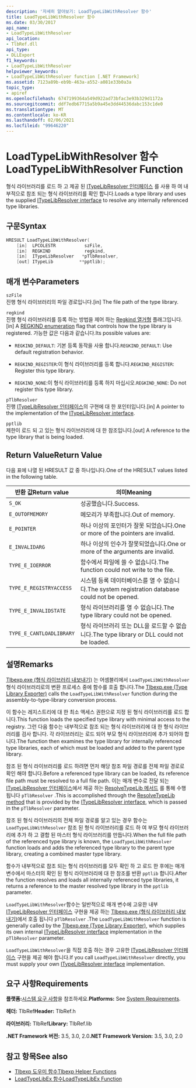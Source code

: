 ```yaml
---
description: '자세히 알아보기: LoadTypeLibWithResolver 함수'
title: LoadTypeLibWithResolver 함수
ms.date: 03/30/2017
api_name:
- LoadTypeLibWithResolver
api_location:
- TlbRef.dll
api_type:
- DLLExport
f1_keywords:
- LoadTypeLibWithResolver
helpviewer_keywords:
- LoadTypeLibWithResolver function [.NET Framework]
ms.assetid: 7123a89b-eb9b-463a-a552-a081e33b0a3a
topic_type:
- apiref
ms.openlocfilehash: 6747199364a549d922ad73bfac3e93b329d1172a
ms.sourcegitcommit: ddf7edb67715a5b9a45e3dd44536dabc153c1de0
ms.translationtype: MT
ms.contentlocale: ko-KR
ms.lasthandoff: 02/06/2021
ms.locfileid: "99646220"
---
```

# <a name="loadtypelibwithresolver-function"></a><span data-ttu-id="bc90d-103">LoadTypeLibWithResolver 함수</span><span class="sxs-lookup"><span data-stu-id="bc90d-103">LoadTypeLibWithResolver Function</span></span>

<span data-ttu-id="bc90d-104">형식 라이브러리를 로드 하 고 제공 된 [ITypeLibResolver 인터페이스](itypelibresolver-interface.md) 를 사용 하 여 내부적으로 참조 되는 형식 라이브러리를 확인 합니다.</span><span class="sxs-lookup"><span data-stu-id="bc90d-104">Loads a type library and uses the supplied [ITypeLibResolver interface](itypelibresolver-interface.md) to resolve any internally referenced type libraries.</span></span>  
  
## <a name="syntax"></a><span data-ttu-id="bc90d-105">구문</span><span class="sxs-lookup"><span data-stu-id="bc90d-105">Syntax</span></span>  
  
```cpp  
HRESULT LoadTypeLibWithResolver(  
    [in]  LPCOLESTR           szFile,  
    [in]  REGKIND             regkind,  
    [in]  ITypeLibResolver   *pTlbResolver,  
    [out] ITypeLib          **pptlib);  
```  
  
## <a name="parameters"></a><span data-ttu-id="bc90d-106">매개 변수</span><span class="sxs-lookup"><span data-stu-id="bc90d-106">Parameters</span></span>  

 `szFile`  
 <span data-ttu-id="bc90d-107">진행 형식 라이브러리의 파일 경로입니다.</span><span class="sxs-lookup"><span data-stu-id="bc90d-107">[in] The file path of the type library.</span></span>  
  
 `regkind`  
 <span data-ttu-id="bc90d-108">진행 형식 라이브러리를 등록 하는 방법을 제어 하는 [Regkind 열거형](/windows/win32/api/oleauto/ne-oleauto-regkind) 플래그입니다.</span><span class="sxs-lookup"><span data-stu-id="bc90d-108">[in] A [REGKIND enumeration](/windows/win32/api/oleauto/ne-oleauto-regkind) flag that controls how the type library is registered.</span></span> <span data-ttu-id="bc90d-109">가능한 값은 다음과 같습니다.</span><span class="sxs-lookup"><span data-stu-id="bc90d-109">Its possible values are:</span></span>  
  
- <span data-ttu-id="bc90d-110">`REGKIND_DEFAULT`: 기본 등록 동작을 사용 합니다.</span><span class="sxs-lookup"><span data-stu-id="bc90d-110">`REGKIND_DEFAULT`: Use default registration behavior.</span></span>  
  
- <span data-ttu-id="bc90d-111">`REGKIND_REGISTER`:이 형식 라이브러리를 등록 합니다.</span><span class="sxs-lookup"><span data-stu-id="bc90d-111">`REGKIND_REGISTER`: Register this type library.</span></span>  
  
- <span data-ttu-id="bc90d-112">`REGKIND_NONE`:이 형식 라이브러리를 등록 하지 마십시오.</span><span class="sxs-lookup"><span data-stu-id="bc90d-112">`REGKIND_NONE`: Do not register this type library.</span></span>  
  
 `pTlbResolver`  
 <span data-ttu-id="bc90d-113">진행 [ITypeLibResolver 인터페이스](itypelibresolver-interface.md)의 구현에 대 한 포인터입니다.</span><span class="sxs-lookup"><span data-stu-id="bc90d-113">[in] A pointer to the implementation of the [ITypeLibResolver interface](itypelibresolver-interface.md).</span></span>  
  
 `pptlib`  
 <span data-ttu-id="bc90d-114">제한이 로드 되 고 있는 형식 라이브러리에 대 한 참조입니다.</span><span class="sxs-lookup"><span data-stu-id="bc90d-114">[out] A reference to the type library that is being loaded.</span></span>  
  
## <a name="return-value"></a><span data-ttu-id="bc90d-115">Return Value</span><span class="sxs-lookup"><span data-stu-id="bc90d-115">Return Value</span></span>  

 <span data-ttu-id="bc90d-116">다음 표에 나열 된 HRESULT 값 중 하나입니다.</span><span class="sxs-lookup"><span data-stu-id="bc90d-116">One of the HRESULT values listed in the following table.</span></span>  
  
|<span data-ttu-id="bc90d-117">반환 값</span><span class="sxs-lookup"><span data-stu-id="bc90d-117">Return value</span></span>|<span data-ttu-id="bc90d-118">의미</span><span class="sxs-lookup"><span data-stu-id="bc90d-118">Meaning</span></span>|  
|------------------|-------------|  
|`S_OK`|<span data-ttu-id="bc90d-119">성공했습니다.</span><span class="sxs-lookup"><span data-stu-id="bc90d-119">Success.</span></span>|  
|`E_OUTOFMEMORY`|<span data-ttu-id="bc90d-120">메모리가 부족합니다.</span><span class="sxs-lookup"><span data-stu-id="bc90d-120">Out of memory.</span></span>|  
|`E_POINTER`|<span data-ttu-id="bc90d-121">하나 이상의 포인터가 잘못 되었습니다.</span><span class="sxs-lookup"><span data-stu-id="bc90d-121">One or more of the pointers are invalid.</span></span>|  
|`E_INVALIDARG`|<span data-ttu-id="bc90d-122">하나 이상의 인수가 잘못되었습니다.</span><span class="sxs-lookup"><span data-stu-id="bc90d-122">One or more of the arguments are invalid.</span></span>|  
|`TYPE_E_IOERROR`|<span data-ttu-id="bc90d-123">함수에서 파일에 쓸 수 없습니다.</span><span class="sxs-lookup"><span data-stu-id="bc90d-123">The function could not write to the file.</span></span>|  
|`TYPE_E_REGISTRYACCESS`|<span data-ttu-id="bc90d-124">시스템 등록 데이터베이스를 열 수 없습니다.</span><span class="sxs-lookup"><span data-stu-id="bc90d-124">The system registration database could not be opened.</span></span>|  
|`TYPE_E_INVALIDSTATE`|<span data-ttu-id="bc90d-125">형식 라이브러리를 열 수 없습니다.</span><span class="sxs-lookup"><span data-stu-id="bc90d-125">The type library could not be opened.</span></span>|  
|`TYPE_E_CANTLOADLIBRARY`|<span data-ttu-id="bc90d-126">형식 라이브러리 또는 DLL을 로드할 수 없습니다.</span><span class="sxs-lookup"><span data-stu-id="bc90d-126">The type library or DLL could not be loaded.</span></span>|  
  
## <a name="remarks"></a><span data-ttu-id="bc90d-127">설명</span><span class="sxs-lookup"><span data-stu-id="bc90d-127">Remarks</span></span>  

 <span data-ttu-id="bc90d-128">[Tlbexp.exe (형식 라이브러리 내보내기)](../../tools/tlbexp-exe-type-library-exporter.md) 는 어셈블리에서 `LoadTypeLibWithResolver` 형식 라이브러리로의 변환 프로세스 중에 함수를 호출 합니다.</span><span class="sxs-lookup"><span data-stu-id="bc90d-128">The [Tlbexp.exe (Type Library Exporter)](../../tools/tlbexp-exe-type-library-exporter.md) calls the `LoadTypeLibWithResolver` function during the assembly-to-type-library conversion process.</span></span>  
  
 <span data-ttu-id="bc90d-129">이 함수는 레지스트리에 대 한 최소 액세스 권한으로 지정 된 형식 라이브러리를 로드 합니다.</span><span class="sxs-lookup"><span data-stu-id="bc90d-129">This function loads the specified type library with minimal access to the registry.</span></span> <span data-ttu-id="bc90d-130">그런 다음 함수는 내부적으로 참조 되는 형식 라이브러리에 대 한 형식 라이브러리를 검사 합니다. 각 라이브러리는 로드 되어 부모 형식 라이브러리에 추가 되어야 합니다.</span><span class="sxs-lookup"><span data-stu-id="bc90d-130">The function then examines the type library for internally referenced type libraries, each of which must be loaded and added to the parent type library.</span></span>  
  
 <span data-ttu-id="bc90d-131">참조 된 형식 라이브러리를 로드 하려면 먼저 해당 참조 파일 경로를 전체 파일 경로로 확인 해야 합니다.</span><span class="sxs-lookup"><span data-stu-id="bc90d-131">Before a referenced type library can be loaded, its reference file path must be resolved to a full file path.</span></span> <span data-ttu-id="bc90d-132">이는 매개 변수로 전달 되는 [ITypeLibResolver 인터페이스](itypelibresolver-interface.md)에서 제공 하는 [ResolveTypeLib 메서드](resolvetypelib-method.md) 를 통해 수행 됩니다 `pTlbResolver` .</span><span class="sxs-lookup"><span data-stu-id="bc90d-132">This is accomplished through the [ResolveTypeLib method](resolvetypelib-method.md) that is provided by the [ITypeLibResolver interface](itypelibresolver-interface.md), which is passed in the `pTlbResolver` parameter.</span></span>  
  
 <span data-ttu-id="bc90d-133">참조 된 형식 라이브러리의 전체 파일 경로를 알고 있는 경우 함수는 `LoadTypeLibWithResolver` 참조 된 형식 라이브러리를 로드 하 여 부모 형식 라이브러리에 추가 하 고 결합 된 마스터 형식 라이브러리를 만듭니다.</span><span class="sxs-lookup"><span data-stu-id="bc90d-133">When the full file path of the referenced type library is known, the `LoadTypeLibWithResolver` function loads and adds the referenced type library to the parent type library, creating a combined master type library.</span></span>  
  
 <span data-ttu-id="bc90d-134">함수가 내부적으로 참조 되는 형식 라이브러리를 모두 확인 하 고 로드 한 후에는 매개 변수에서 마스터의 확인 된 형식 라이브러리에 대 한 참조를 반환 `pptlib` 합니다.</span><span class="sxs-lookup"><span data-stu-id="bc90d-134">After the function resolves and loads all internally referenced type libraries, it returns a reference to the master resolved type library in the `pptlib` parameter.</span></span>  
  
 <span data-ttu-id="bc90d-135">`LoadTypeLibWithResolver`함수는 일반적으로 매개 변수에 고유한 내부 [ITypeLibResolver 인터페이스](itypelibresolver-interface.md) 구현을 제공 하는 [Tlbexp.exe (형식 라이브러리 내보내기)](../../tools/tlbexp-exe-type-library-exporter.md)에서 호출 됩니다 `pTlbResolver` .</span><span class="sxs-lookup"><span data-stu-id="bc90d-135">The `LoadTypeLibWithResolver` function is generally called by the [Tlbexp.exe (Type Library Exporter)](../../tools/tlbexp-exe-type-library-exporter.md), which supplies its own internal [ITypeLibResolver interface](itypelibresolver-interface.md) implementation in the `pTlbResolver` parameter.</span></span>  
  
 <span data-ttu-id="bc90d-136">`LoadTypeLibWithResolver`을 직접 호출 하는 경우 고유한 [ITypeLibResolver 인터페이스](itypelibresolver-interface.md) 구현을 제공 해야 합니다.</span><span class="sxs-lookup"><span data-stu-id="bc90d-136">If you call `LoadTypeLibWithResolver` directly, you must supply your own [ITypeLibResolver interface](itypelibresolver-interface.md) implementation.</span></span>  
  
## <a name="requirements"></a><span data-ttu-id="bc90d-137">요구 사항</span><span class="sxs-lookup"><span data-stu-id="bc90d-137">Requirements</span></span>  

 <span data-ttu-id="bc90d-138">**플랫폼:**[시스템 요구 사항](../../get-started/system-requirements.md)을 참조하세요.</span><span class="sxs-lookup"><span data-stu-id="bc90d-138">**Platforms:** See [System Requirements](../../get-started/system-requirements.md).</span></span>  
  
 <span data-ttu-id="bc90d-139">**헤더:** TlbRef</span><span class="sxs-lookup"><span data-stu-id="bc90d-139">**Header:** TlbRef.h</span></span>  
  
 <span data-ttu-id="bc90d-140">**라이브러리:** TlbRef</span><span class="sxs-lookup"><span data-stu-id="bc90d-140">**Library:** TlbRef.lib</span></span>  
  
 <span data-ttu-id="bc90d-141">**.NET Framework 버전:** 3.5, 3.0, 2.0</span><span class="sxs-lookup"><span data-stu-id="bc90d-141">**.NET Framework Version:** 3.5, 3.0, 2.0</span></span>  
  
## <a name="see-also"></a><span data-ttu-id="bc90d-142">참고 항목</span><span class="sxs-lookup"><span data-stu-id="bc90d-142">See also</span></span>

- [<span data-ttu-id="bc90d-143">Tlbexp 도우미 함수</span><span class="sxs-lookup"><span data-stu-id="bc90d-143">Tlbexp Helper Functions</span></span>](index.md)
- [<span data-ttu-id="bc90d-144">LoadTypeLibEx 함수</span><span class="sxs-lookup"><span data-stu-id="bc90d-144">LoadTypeLibEx Function</span></span>](/previous-versions/windows/desktop/api/oleauto/nf-oleauto-loadtypelibex)
